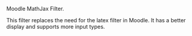 Moodle MathJax Filter.

This filter replaces the need for the latex filter in Moodle. It has a better display and supports more input types.